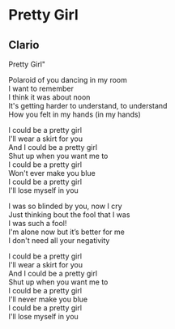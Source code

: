 # Pretty Girl
## Clario
Pretty Girl"

Polaroid of you dancing in my room <br>
I want to remember <br>
I think it was about noon <br>
It's getting harder to understand, to understand<br>
How you felt in my hands (in my hands)<br>

I could be a pretty girl<br>
I'll wear a skirt for you<br>
And I could be a pretty girl<br>
Shut up when you want me to<br>
I could be a pretty girl<br>
Won't ever make you blue<br>
I could be a pretty girl<br>
I'll lose myself in you<br>

I was so blinded by you, now I cry<br>
Just thinking bout the fool that I was<br>
I was such a fool!<br>
I'm alone now but it’s better for me<br>
I don't need all your negativity<br>

I could be a pretty girl<br>
I'll wear a skirt for you<br>
And I could be a pretty girl<br>
Shut up when you want me to<br>
I could be a pretty girl<br>
I'll never make you blue<br>
I could be a pretty girl<br>
I'll lose myself in you<br>